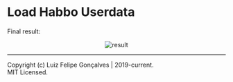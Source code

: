 # Load Habbo Userdata

Final result:

<div align="center">
  <image alt="result" src="https://user-images.githubusercontent.com/23662020/52157317-46a8af80-2675-11e9-8b66-c68c53179702.png" />
</div>

---

Copyright (c) Luiz Felipe Gonçalves | 2019-current.  
MIT Licensed.
